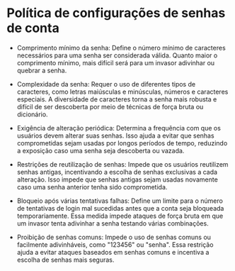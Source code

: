 # Política de configurações de senhas de conta

- Comprimento mínimo da senha: Define o número mínimo de caracteres necessários para uma senha ser considerada válida. Quanto maior o comprimento mínimo, mais difícil será para um invasor adivinhar ou quebrar a senha.

- Complexidade da senha: Requer o uso de diferentes tipos de caracteres, como letras maiúsculas e minúsculas, números e caracteres especiais. A diversidade de caracteres torna a senha mais robusta e difícil de ser descoberta por meio de técnicas de força bruta ou dicionário.

- Exigência de alteração periódica: Determina a frequência com que os usuários devem alterar suas senhas. Isso ajuda a evitar que senhas comprometidas sejam usadas por longos períodos de tempo, reduzindo a exposição caso uma senha seja descoberta ou vazada.

- Restrições de reutilização de senhas: Impede que os usuários reutilizem senhas antigas, incentivando a escolha de senhas exclusivas a cada alteração. Isso impede que senhas antigas sejam usadas novamente caso uma senha anterior tenha sido comprometida.

- Bloqueio após várias tentativas falhas: Define um limite para o número de tentativas de login mal sucedidas antes que a conta seja bloqueada temporariamente. Essa medida impede ataques de força bruta em que um invasor tenta adivinhar a senha testando várias combinações.

- Proibição de senhas comuns: Impede o uso de senhas comuns ou facilmente adivinháveis, como "123456" ou "senha". Essa restrição ajuda a evitar ataques baseados em senhas comuns e incentiva a escolha de senhas mais seguras.